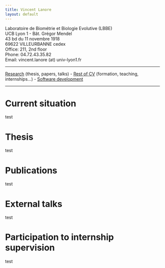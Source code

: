 ```yaml
---
title: Vincent Lanore
layout: default
---
```


Laboratoire de Biométrie et Biologie Evolutive (LBBE)<br/>
UCB Lyon 1 - Bât. Grégor Mendel<br/>
43 bd du 11 novembre 1918<br/>
69622 VILLEURBANNE cedex<br/>
Office: 211, 2nd floor<br/>
Phone: 04.72.43.35.82<br/>
Email: vincent.lanore (at) univ-lyon1.fr 

---------------------------------------------------------------

[Research](index.html) (thesis, papers, talks) - [Rest of CV](cv.html) (formation, teaching, internships...) - [Software development](soft.html)

---------------------------------------------------------------

# Current situation

test

# Thesis

test

# Publications

test

# External talks

test

# Participation to internship supervision

test
